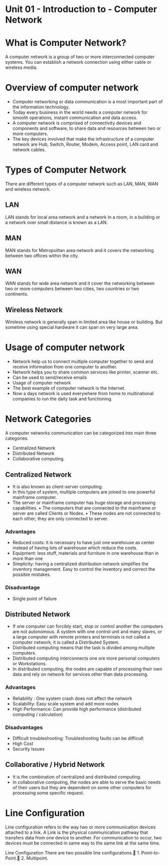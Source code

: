 # Unit 01 - Introduction to - Computer Network

# What is Computer Network?
A computer network is a group of two or more interconnected computer systems. You can establish a network connection using either cable or wireless media. 
# Overview of computer network 	
* Computer networking or data communication is a most important part of the information technology.
* Today every business in the world needs a computer network for smooth operations, instant communication and data access.
* A computer network is comprised of connectivity devices and components and software, to share data and resources between two or more computers.
* The key devices involved that make the infrastructure of a computer network are Hub, Switch, Router, Modem, Access point, LAN card and network cables.

# Types of Computer Network
There are different types of a computer network such as LAN, MAN, WAN and wireless network. 
## LAN
LAN stands for local area network and a network in a room, in a building or a network over small distance is known as a LAN.
## MAN
MAN stands for Metropolitan area network and it covers the networking between two offices within the city. 
## WAN
WAN stands for wide area network and it cover the networking between two or more computers between two cities, two countries or two continents.
## Wireless Network
Wireless network is generally span in limited area like house or building. But sometime using special hardware it can span on very large area.
# Usage of computer network
* Network help us to connect multiple computer together to send and receive information from one computer to another.
* Network helps you to share common services like printer, scanner etc.
* Can be used to send/receive emails
* Usage of computer network
* The best example of computer network is the Internet.
* Now a days network is used everywhere from home to multinational companies to run the daily task and functioning.
# Network Categories
A computer networks communication can be categorized into main three categories.
* Centralized Network
* Distributed Network
* Collaborative computing. 
## Centralized Network
* It is also known as client-server computing. 
* In this type of system, multiple computers are joined to one powerful mainframe computer.
* The server or mainframe computer has huge storage and processing capabilities.
• The computers that are connected to the mainframe or server are called Clients or Nodes.
• These nodes are not connected to each other; they are only connected to server.
### Advantages
* Reduced costs: it is necessary to have just one warehouse as center instead of having lots of warehouse which reduce the costs.
* Equipment: less stuff, materials and furniture in one warehouse than in more than one
* Simplicity: having a centralized distribution network simplifies the inventory management. Easy to control the inventory and correct the possible mistakes.
### Disadvantage
* Single point of failure

## Distributed Network
* If one computer can forcibly start, stop or control another the computers are not autonomous. A system with one control unit and many slaves, or a large computer with remote printers and terminals is not called a computer network, it is called a Distributed System.
* Distributed computing means that the task is divided among multiple computers.
* Distributed computing interconnects one ore more personal computers or Workstations.
* In distributed computing, the nodes are capable of processing their own data and rely on network for services other than data processing.

### Advantages
* Reliability : One system crash does not affect the network
* Scalability: Easy scale system and add more nodes
* High Performance: Can provide high performance (distributed computing / calculation)

### Disadvantages
* Difficult troubleshooting: Troubleshooting faults can be difficult
* High Cost
* Security Issues

## Collaborative / Hybrid Network
* It is the combination of centralized and distributed computing.
* In collaborative computing, the nodes are able to serve the basic needs of their users but they are dependent on some other computers for processing some specific request.

# Line Configuration
Line configuration refers to the way two or more communication devices attached to a link.
A Link is the physical communication pathway that transfers data from one device to another.
For communication to occur, two devices must be connected in same way to the same link at the same time.

Line Configuration
There are two possible line configurations.       1. Point-to-Point.       2. Multipoint.
